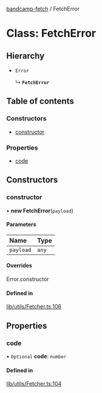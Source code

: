 [bandcamp-fetch](../README.md) / FetchError

# Class: FetchError

## Hierarchy

- `Error`

  ↳ **`FetchError`**

## Table of contents

### Constructors

- [constructor](FetchError.md#constructor)

### Properties

- [code](FetchError.md#code)

## Constructors

### constructor

• **new FetchError**(`payload`)

#### Parameters

| Name | Type |
| :------ | :------ |
| `payload` | `any` |

#### Overrides

Error.constructor

#### Defined in

[lib/utils/Fetcher.ts:106](https://github.com/patrickkfkan/bandcamp-fetch/blob/19ec315/src/lib/utils/Fetcher.ts#L106)

## Properties

### code

• `Optional` **code**: `number`

#### Defined in

[lib/utils/Fetcher.ts:104](https://github.com/patrickkfkan/bandcamp-fetch/blob/19ec315/src/lib/utils/Fetcher.ts#L104)
